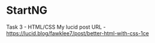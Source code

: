 # StartNG
Task 3 - HTML/CSS
My lucid post URL - https://lucid.blog/fawklee7/post/better-html-with-css-1ce

